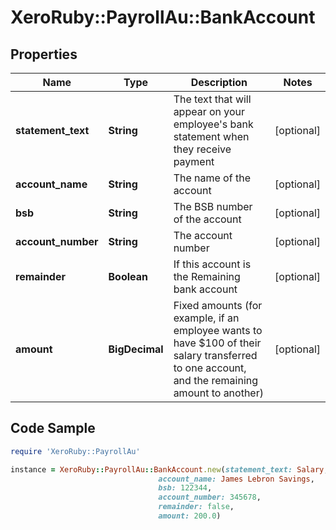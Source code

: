 # XeroRuby::PayrollAu::BankAccount

## Properties

Name | Type | Description | Notes
------------ | ------------- | ------------- | -------------
**statement_text** | **String** | The text that will appear on your employee&#39;s bank statement when they receive payment | [optional] 
**account_name** | **String** | The name of the account | [optional] 
**bsb** | **String** | The BSB number of the account | [optional] 
**account_number** | **String** | The account number | [optional] 
**remainder** | **Boolean** | If this account is the Remaining bank account | [optional] 
**amount** | **BigDecimal** | Fixed amounts (for example, if an employee wants to have $100 of their salary transferred to one account, and the remaining amount to another) | [optional] 

## Code Sample

```ruby
require 'XeroRuby::PayrollAu'

instance = XeroRuby::PayrollAu::BankAccount.new(statement_text: Salary,
                                 account_name: James Lebron Savings,
                                 bsb: 122344,
                                 account_number: 345678,
                                 remainder: false,
                                 amount: 200.0)
```


